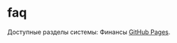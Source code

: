 # faq
Доступные разделы системы:
Финансы [GitHub Pages](https://rezunenko.github.io/faq/%D0%A4%D0%B8%D0%BD%D0%B0%D0%BD%D1%81%D1%8B/).
